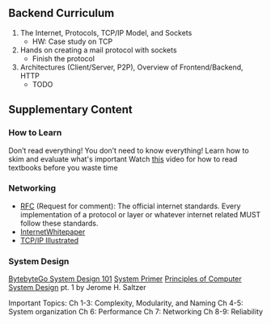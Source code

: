 ## Backend Curriculum
1. The Internet, Protocols, TCP/IP Model, and Sockets
    * HW: Case study on TCP
2. Hands on creating a mail protocol with sockets
    * Finish the protocol
3. Architectures (Client/Server, P2P), Overview of Frontend/Backend, HTTP
    * TODO

## Supplementary Content
### How to Learn
Don’t read everything! You don’t need to know everything! Learn how to skim and evaluate what's important
Watch [this](https://www.youtube.com/watch?v=nqYmmZKY4sA) video for how to read textbooks before you waste time 

### Networking
* [RFC](https://datatracker.ietf.org/doc/html/rfc79) (Request for comment): The official internet standards. Every implementation of a protocol or layer or whatever internet related MUST follow these standards.
* [InternetWhitepaper](https://web.stanford.edu/class/msande91si/www-spr04/readings/week1/InternetWhitepaper.htm)
* [TCP/IP Illustrated](https://www.isi.edu/~hussain/TEACH/Spring2014/notes/Steven00a.pdf)

### System Design
[BytebyteGo System Design 101](https://github.com/ByteByteGoHq/system-design-101)
[System Primer](https://github.com/donnemartin/system-design-primer)
[Principles of Computer System Design](https://docdrop.org/static/drop-pdf/computer-system-design-NQOII.pdf) pt. 1 by Jerome H. Saltzer

Important Topics: 
Ch 1-3: Complexity, Modularity, and Naming 
Ch 4-5: System organization
Ch 6: Performance
Ch 7: Networking
Ch 8-9: Reliability

